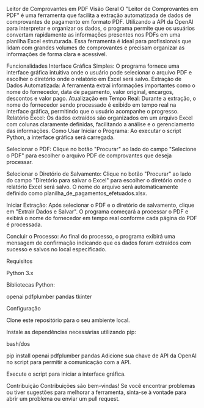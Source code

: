 Leitor de Comprovantes em PDF
Visão Geral
O "Leitor de Comprovantes em PDF" é uma ferramenta que facilita a extração automatizada de dados de comprovantes de pagamento em formato PDF. Utilizando a API da OpenAI para interpretar e organizar os dados, o programa permite que os usuários convertam rapidamente as informações presentes nos PDFs em uma planilha Excel estruturada. Essa ferramenta é ideal para profissionais que lidam com grandes volumes de comprovantes e precisam organizar as informações de forma clara e acessível.

Funcionalidades
Interface Gráfica Simples: O programa fornece uma interface gráfica intuitiva onde o usuário pode selecionar o arquivo PDF e escolher o diretório onde o relatório em Excel será salvo.
Extração de Dados Automatizada: A ferramenta extrai informações importantes como o nome do fornecedor, data de pagamento, valor original, encargos, descontos e valor pago.
Atualização em Tempo Real: Durante a extração, o nome do fornecedor sendo processado é exibido em tempo real na interface gráfica, permitindo que o usuário acompanhe o progresso.
Relatório Excel: Os dados extraídos são organizados em um arquivo Excel com colunas claramente definidas, facilitando a análise e o gerenciamento das informações.
Como Usar
Iniciar o Programa: Ao executar o script Python, a interface gráfica será carregada.

Selecionar o PDF: Clique no botão "Procurar" ao lado do campo "Selecione o PDF" para escolher o arquivo PDF de comprovantes que deseja processar.

Selecionar o Diretório de Salvamento: Clique no botão "Procurar" ao lado do campo "Diretório para salvar o Excel" para escolher o diretório onde o relatório Excel será salvo. O nome do arquivo será automaticamente definido como planilha_de_pagamentos_efetuados.xlsx.

Iniciar Extração: Após selecionar o PDF e o diretório de salvamento, clique em "Extrair Dados e Salvar". O programa começará a processar o PDF e exibirá o nome do fornecedor em tempo real conforme cada página do PDF é processada.

Concluir o Processo: Ao final do processo, o programa exibirá uma mensagem de confirmação indicando que os dados foram extraídos com sucesso e salvos no local especificado.

Requisitos

Python 3.x

Bibliotecas Python:

openai
pdfplumber
pandas
tkinter


Configuração

Clone este repositório para o seu ambiente local.

Instale as dependências necessárias utilizando pip:

bash/dos

pip install openai pdfplumber pandas
Adicione sua chave de API da OpenAI no script para permitir a comunicação com a API.

Execute o script para iniciar a interface gráfica.

Contribuição
Contribuições são bem-vindas! Se você encontrar problemas ou tiver sugestões para melhorar a ferramenta, sinta-se à vontade para abrir um problema ou enviar um pull request.

